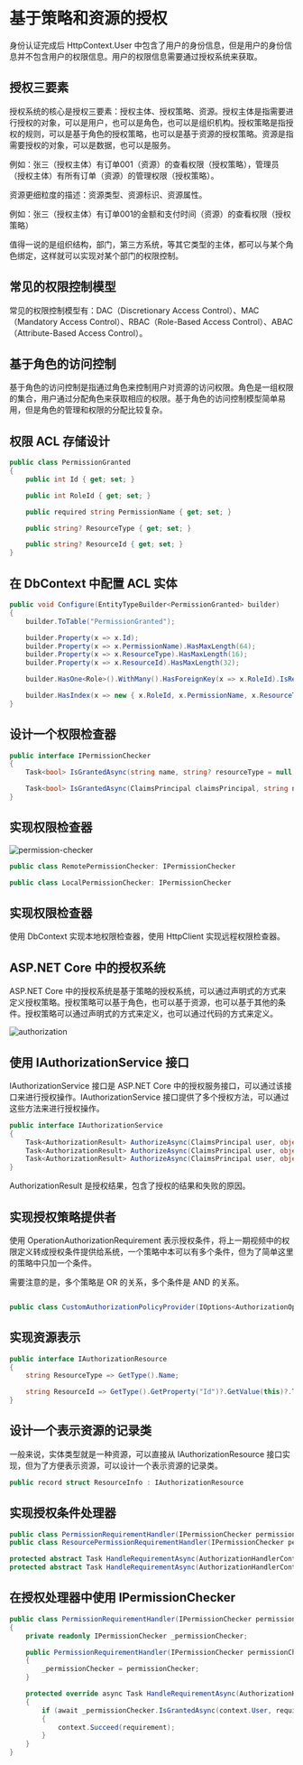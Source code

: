 # 基于策略和资源的授权

身份认证完成后 HttpContext.User 中包含了用户的身份信息，但是用户的身份信息并不包含用户的权限信息。用户的权限信息需要通过授权系统来获取。

## 授权三要素

授权系统的核心是授权三要素：授权主体、授权策略、资源。授权主体是指需要进行授权的对象，可以是用户，也可以是角色，也可以是组织机构。授权策略是指授权的规则，可以是基于角色的授权策略，也可以是基于资源的授权策略。资源是指需要授权的对象，可以是数据，也可以是服务。

例如：张三（授权主体）有订单001（资源）的查看权限（授权策略），管理员（授权主体）有所有订单（资源）的管理权限（授权策略）。

资源更细粒度的描述：资源类型、资源标识、资源属性。

例如：张三（授权主体）有订单001的金额和支付时间（资源）的查看权限（授权策略）

值得一说的是组织结构，部门，第三方系统，等其它类型的主体，都可以与某个角色绑定，这样就可以实现对某个部门的权限控制。


## 常见的权限控制模型

常见的权限控制模型有：DAC（Discretionary Access Control）、MAC（Mandatory Access Control）、RBAC（Role-Based Access Control）、ABAC（Attribute-Based Access Control）。

## 基于角色的访问控制

基于角色的访问控制是指通过角色来控制用户对资源的访问权限。角色是一组权限的集合，用户通过分配角色来获取相应的权限。基于角色的访问控制模型简单易用，但是角色的管理和权限的分配比较复杂。

## 权限 ACL 存储设计

```csharp
public class PermissionGranted
{
    public int Id { get; set; }

    public int RoleId { get; set; }

    public required string PermissionName { get; set; }

    public string? ResourceType { get; set; }

    public string? ResourceId { get; set; }
}
```

## 在 DbContext 中配置 ACL 实体

```csharp
public void Configure(EntityTypeBuilder<PermissionGranted> builder)
{
    builder.ToTable("PermissionGranted");

    builder.Property(x => x.Id);
    builder.Property(x => x.PermissionName).HasMaxLength(64);
    builder.Property(x => x.ResourceType).HasMaxLength(16);
    builder.Property(x => x.ResourceId).HasMaxLength(32);

    builder.HasOne<Role>().WithMany().HasForeignKey(x => x.RoleId).IsRequired();

    builder.HasIndex(x => new { x.RoleId, x.PermissionName, x.ResourceType, x.ResourceId }).IsUnique();
}

```

## 设计一个权限检查器

```csharp
public interface IPermissionChecker
{
    Task<bool> IsGrantedAsync(string name, string? resourceType = null, string? resourceId = null);

    Task<bool> IsGrantedAsync(ClaimsPrincipal claimsPrincipal, string name, string? resourceType = null, string? resourceId = null);
}
```

## 实现权限检查器


![permission-checker](https://oss.xcode.me/notes/helloshop/permission-checker.svg)

```csharp
public class RemotePermissionChecker: IPermissionChecker

public class LocalPermissionChecker: IPermissionChecker
```

## 实现权限检查器

使用 DbContext 实现本地权限检查器，使用 HttpClient 实现远程权限检查器。

## ASP.NET Core 中的授权系统

ASP.NET Core 中的授权系统是基于策略的授权系统，可以通过声明式的方式来定义授权策略。授权策略可以基于角色，也可以基于资源，也可以基于其他的条件。授权策略可以通过声明式的方式来定义，也可以通过代码的方式来定义。

![authorization](https://oss.xcode.me/notes/helloshop/authorization.svg)

## 使用 IAuthorizationService 接口

IAuthorizationService 接口是 ASP.NET Core 中的授权服务接口，可以通过该接口来进行授权操作。IAuthorizationService 接口提供了多个授权方法，可以通过这些方法来进行授权操作。

```csharp
public interface IAuthorizationService
{
    Task<AuthorizationResult> AuthorizeAsync(ClaimsPrincipal user, object resource, IEnumerable<IAuthorizationRequirement> requirements);
    Task<AuthorizationResult> AuthorizeAsync(ClaimsPrincipal user, object resource, string policyName);
    Task<AuthorizationResult> AuthorizeAsync(ClaimsPrincipal user, object resource, AuthorizationPolicy policy);
}
```

AuthorizationResult 是授权结果，包含了授权的结果和失败的原因。


## 实现授权策略提供者

使用 OperationAuthorizationRequirement 表示授权条件，将上一期视频中的权限定义转成授权条件提供给系统，一个策略中本可以有多个条件，但为了简单这里的策略中只加一个条件。

需要注意的是，多个策略是 OR 的关系，多个条件是 AND 的关系。

```csharp

public class CustomAuthorizationPolicyProvider(IOptions<AuthorizationOptions> options, IPermissionDefinitionManager permissionDefinitionManager) : DefaultAuthorizationPolicyProvider(options)

```

## 实现资源表示

```csharp
public interface IAuthorizationResource
{
    string ResourceType => GetType().Name;

    string ResourceId => GetType().GetProperty("Id")?.GetValue(this)?.ToString() ?? throw new NotImplementedException();
}
```

## 设计一个表示资源的记录类

一般来说，实体类型就是一种资源，可以直接从 IAuthorizationResource 接口实现，但为了方便表示资源，可以设计一个表示资源的记录类。

```csharp
public record struct ResourceInfo : IAuthorizationResource
```

## 实现授权条件处理器

```csharp
public class PermissionRequirementHandler(IPermissionChecker permissionChecker) : AuthorizationHandler<OperationAuthorizationRequirement>
public class ResourcePermissionRequirementHandler(IPermissionChecker permissionChecker) : AuthorizationHandler<OperationAuthorizationRequirement, IAuthorizationResource>

protected abstract Task HandleRequirementAsync(AuthorizationHandlerContext context, TRequirement requirement);
protected abstract Task HandleRequirementAsync(AuthorizationHandlerContext context, TRequirement requirement, TResource resource);
```

## 在授权处理器中使用 IPermissionChecker

```csharp
public class PermissionRequirementHandler(IPermissionChecker permissionChecker) : AuthorizationHandler<OperationAuthorizationRequirement>
{
    private readonly IPermissionChecker _permissionChecker;

    public PermissionRequirementHandler(IPermissionChecker permissionChecker)
    {
        _permissionChecker = permissionChecker;
    }

    protected override async Task HandleRequirementAsync(AuthorizationHandlerContext context, OperationAuthorizationRequirement requirement)
    {
        if (await _permissionChecker.IsGrantedAsync(context.User, requirement.Name))
        {
            context.Succeed(requirement);
        }
    }
}           
``` 